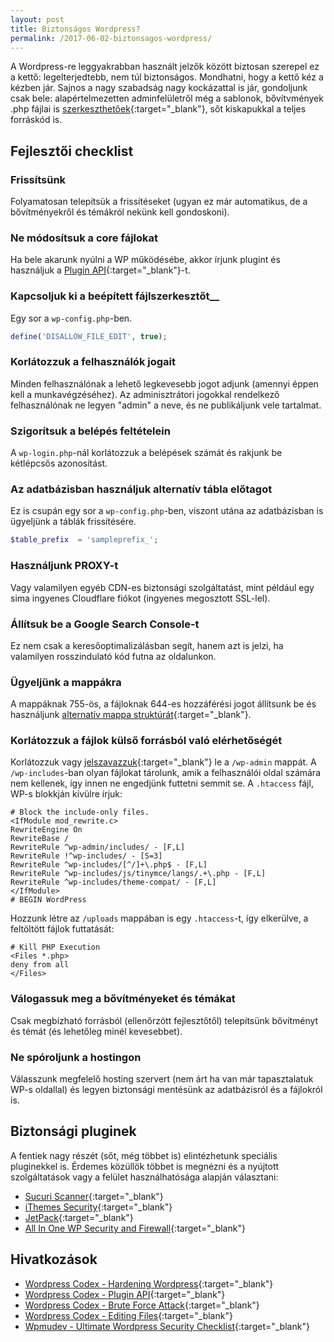 ```yaml
---
layout: post
title: Biztonságos Wordpress?
permalink: /2017-06-02-biztonsagos-wordpress/
---
```


A Wordpress-re leggyakrabban használt jelzők között biztosan szerepel ez a kettő: legelterjedtebb, nem túl biztonságos. Mondhatni, hogy a kettő kéz a kézben jár. Sajnos a nagy szabadság nagy kockázattal is jár, gondoljunk csak bele: alapértelmezetten adminfelületről még a sablonok, bővítvmények .php fájlai is [szerkeszthetőek](https://codex.wordpress.org/Editing_Files){:target="_blank"}, sőt kiskapukkal a teljes forráskód is.

## Fejlesztői checklist
### Frissítsünk
Folyamatosan telepítsük a frissítéseket (ugyan ez már automatikus, de a bővítményekről és témákról nekünk kell gondoskoni).


### Ne módosítsuk a core fájlokat
Ha bele akarunk nyúlni a WP működésébe, akkor írjunk plugint és használjuk a [Plugin API](https://codex.wordpress.org/Plugin_API){:target="_blank"}-t.


### Kapcsoljuk ki a beépített fájlszerkesztőt__
Egy sor a `wp-config.php`-ben.
~~~ php
define('DISALLOW_FILE_EDIT', true);
~~~


### Korlátozzuk a felhasználók jogait
Minden felhasználónak a lehető legkevesebb jogot adjunk (amennyi éppen kell a munkavégzéséhez). Az adminisztrátori jogokkal rendelkező felhasználónak ne legyen "admin" a neve, és ne publikáljunk vele tartalmat.


### Szigorítsuk a belépés feltételein
A `wp-login.php`-nál korlátozzuk a belépések számát és rakjunk be kétlépcsős azonosítást.


### Az adatbázisban használjuk alternatív tábla előtagot
Ez is csupán egy sor a `wp-config.php`-ben, viszont utána az adatbázisban is ügyeljünk a táblák frissítésére.
~~~ php
$table_prefix  = 'sampleprefix_';
~~~


### Használjunk PROXY-t
Vagy valamilyen egyéb CDN-es biztonsági szolgáltatást, mint például egy sima ingyenes Cloudflare fiókot (ingyenes megosztott SSL-lel).


### Állítsuk be a Google Search Console-t
Ez nem csak a keresőoptimalizálásban segít, hanem azt is jelzi, ha valamilyen rosszindulató kód futna az oldalunkon.


### Ügyeljünk a mappákra
A mappáknak 755-ös, a fájloknak 644-es hozzáférési jogot állítsunk be és használjunk [alternatív mappa struktúrát](https://www.rarst.net/wordpress/directory-structure/){:target="_blank"}.


### Korlátozzuk a fájlok külső forrásból való elérhetőségét
Korlátozzuk vagy [jelszavazzuk](https://codex.wordpress.org/Brute_Force_Attacks#Password_Protect_wp-login.php){:target="_blank"} le a `/wp-admin` mappát. A `/wp-includes`-ban olyan fájlokat tárolunk, amik a felhasználói oldal számára nem kellenek, így innen ne engedjünk futtetni semmit se. A `.htaccess` fájl, WP-s blokkján kívülre írjuk:
```
# Block the include-only files.
<IfModule mod_rewrite.c>
RewriteEngine On
RewriteBase /
RewriteRule ^wp-admin/includes/ - [F,L]
RewriteRule !^wp-includes/ - [S=3]
RewriteRule ^wp-includes/[^/]+\.php$ - [F,L]
RewriteRule ^wp-includes/js/tinymce/langs/.+\.php - [F,L]
RewriteRule ^wp-includes/theme-compat/ - [F,L]
</IfModule>
# BEGIN WordPress
```

Hozzunk létre az `/uploads` mappában is egy `.htaccess`-t, így elkerülve, a feltöltött fájlok futtatását:
~~~
# Kill PHP Execution
<Files *.php>
deny from all
</Files>
~~~


### Válogassuk meg a bővítményeket és témákat
Csak megbízható forrásból (ellenőrzött fejlesztőtől) telepítsünk bővítményt és témát (és lehetőleg minél kevesebbet).


### Ne spóroljunk a hostingon
Válasszunk megfelelő hosting szervert (nem árt ha van már tapasztalatuk WP-s oldallal) és legyen biztonsági mentésünk az adatbázisról és a fájlokról is.


## Biztonsági pluginek
A fentiek nagy részét (sőt, még többet is) elintézhetunk speciális pluginekkel is. Érdemes közüllök többet is megnézni és a nyújtott szolgáltatások vagy a felület használhatósága alapján választani:
- [Sucuri Scanner](https://wordpress.org/plugins/sucuri-scanner/){:target="_blank"}
- [iThemes Security](https://wordpress.org/plugins/better-wp-security/){:target="_blank"}
- [JetPack](https://wordpress.org/plugins/jetpack/){:target="_blank"}
- [All In One WP Security and Firewall](https://wordpress.org/plugins/all-in-one-wp-security-and-firewall/){:target="_blank"}

## Hivatkozások
- [Wordpress Codex - Hardening Wordpress](https://codex.wordpress.org/Hardening_WordPress){:target="_blank"}
- [Wordpress Codex - Plugin API](https://codex.wordpress.org/Plugin_API){:target="_blank"}
- [Wordpress Codex - Brute Force Attack](https://codex.wordpress.org/Brute_Force_Attacks){:target="_blank"}
- [Wordpress Codex - Editing Files](https://codex.wordpress.org/Editing_Files){:target="_blank"}
- [Wpmudev - Ultimate Wordpress Security Checklist](https://premium.wpmudev.org/blog/ultimate-wordpress-security-checklist/){:target="_blank"}
